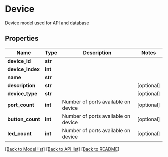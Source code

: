 # Device

Device model used for API and database

## Properties
Name | Type | Description | Notes
------------ | ------------- | ------------- | -------------
**device_id** | **str** |  | 
**device_index** | **int** |  | 
**name** | **str** |  | 
**description** | **str** |  | [optional] 
**device_type** | **str** |  | [optional] 
**port_count** | **int** | Number of ports available on device | [optional] 
**button_count** | **int** | Number of ports available on device | [optional] 
**led_count** | **int** | Number of ports available on device | [optional] 

[[Back to Model list]](../README.md#documentation-for-models) [[Back to API list]](../README.md#documentation-for-api-endpoints) [[Back to README]](../README.md)


